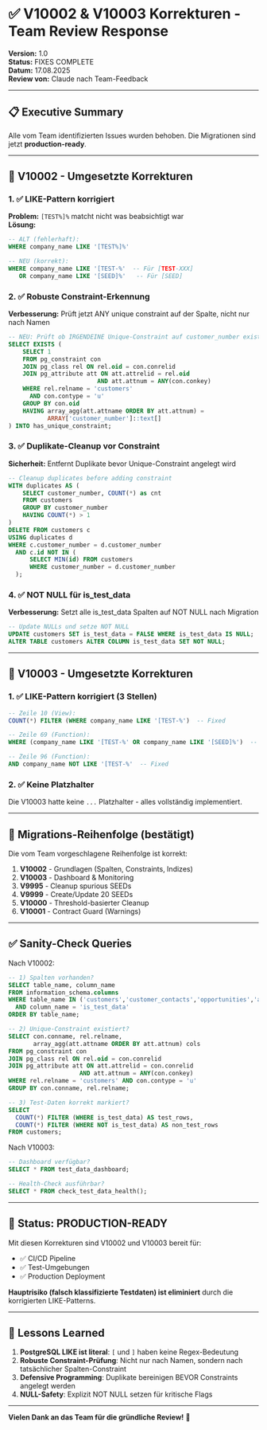 # ✅ V10002 & V10003 Korrekturen - Team Review Response

**Version:** 1.0  
**Status:** FIXES COMPLETE  
**Datum:** 17.08.2025  
**Review von:** Claude nach Team-Feedback

---

## 📋 Executive Summary

Alle vom Team identifizierten Issues wurden behoben. Die Migrationen sind jetzt **production-ready**.

---

## 🔧 V10002 - Umgesetzte Korrekturen

### 1. ✅ LIKE-Pattern korrigiert
**Problem:** `[TEST%]%` matcht nicht was beabsichtigt war  
**Lösung:** 
```sql
-- ALT (fehlerhaft):
WHERE company_name LIKE '[TEST%]%'

-- NEU (korrekt):
WHERE company_name LIKE '[TEST-%'  -- Für [TEST-XXX]
   OR company_name LIKE '[SEED]%'   -- Für [SEED]
```

### 2. ✅ Robuste Constraint-Erkennung
**Verbesserung:** Prüft jetzt ANY unique constraint auf der Spalte, nicht nur nach Namen
```sql
-- NEU: Prüft ob IRGENDEINE Unique-Constraint auf customer_number existiert
SELECT EXISTS (
    SELECT 1
    FROM pg_constraint con
    JOIN pg_class rel ON rel.oid = con.conrelid
    JOIN pg_attribute att ON att.attrelid = rel.oid 
                         AND att.attnum = ANY(con.conkey)
    WHERE rel.relname = 'customers'
      AND con.contype = 'u'
    GROUP BY con.oid
    HAVING array_agg(att.attname ORDER BY att.attnum) = 
           ARRAY['customer_number']::text[]
) INTO has_unique_constraint;
```

### 3. ✅ Duplikate-Cleanup vor Constraint
**Sicherheit:** Entfernt Duplikate bevor Unique-Constraint angelegt wird
```sql
-- Cleanup duplicates before adding constraint
WITH duplicates AS (
    SELECT customer_number, COUNT(*) as cnt
    FROM customers
    GROUP BY customer_number
    HAVING COUNT(*) > 1
)
DELETE FROM customers c
USING duplicates d
WHERE c.customer_number = d.customer_number
  AND c.id NOT IN (
      SELECT MIN(id) FROM customers 
      WHERE customer_number = d.customer_number
  );
```

### 4. ✅ NOT NULL für is_test_data
**Verbesserung:** Setzt alle is_test_data Spalten auf NOT NULL nach Migration
```sql
-- Update NULLs und setze NOT NULL
UPDATE customers SET is_test_data = FALSE WHERE is_test_data IS NULL;
ALTER TABLE customers ALTER COLUMN is_test_data SET NOT NULL;
```

---

## 🔧 V10003 - Umgesetzte Korrekturen

### 1. ✅ LIKE-Pattern korrigiert (3 Stellen)
```sql
-- Zeile 10 (View):
COUNT(*) FILTER (WHERE company_name LIKE '[TEST-%')  -- Fixed

-- Zeile 69 (Function):
WHERE (company_name LIKE '[TEST-%' OR company_name LIKE '[SEED]%')  -- Fixed

-- Zeile 96 (Function):
AND company_name NOT LIKE '[TEST-%'  -- Fixed
```

### 2. ✅ Keine Platzhalter
Die V10003 hatte keine `...` Platzhalter - alles vollständig implementiert.

---

## 🎯 Migrations-Reihenfolge (bestätigt)

Die vom Team vorgeschlagene Reihenfolge ist korrekt:

1. **V10002** - Grundlagen (Spalten, Constraints, Indizes)
2. **V10003** - Dashboard & Monitoring
3. **V9995** - Cleanup spurious SEEDs
4. **V9999** - Create/Update 20 SEEDs  
5. **V10000** - Threshold-basierter Cleanup
6. **V10001** - Contract Guard (Warnings)

---

## ✅ Sanity-Check Queries

Nach V10002:
```sql
-- 1) Spalten vorhanden?
SELECT table_name, column_name
FROM information_schema.columns
WHERE table_name IN ('customers','customer_contacts','opportunities','audit_trail')
  AND column_name = 'is_test_data'
ORDER BY table_name;

-- 2) Unique-Constraint existiert?
SELECT con.conname, rel.relname, 
       array_agg(att.attname ORDER BY att.attnum) cols
FROM pg_constraint con
JOIN pg_class rel ON rel.oid = con.conrelid
JOIN pg_attribute att ON att.attrelid = con.conrelid 
                    AND att.attnum = ANY(con.conkey)
WHERE rel.relname = 'customers' AND con.contype = 'u'
GROUP BY con.conname, rel.relname;

-- 3) Test-Daten korrekt markiert?
SELECT
  COUNT(*) FILTER (WHERE is_test_data) AS test_rows,
  COUNT(*) FILTER (WHERE NOT is_test_data) AS non_test_rows
FROM customers;
```

Nach V10003:
```sql
-- Dashboard verfügbar?
SELECT * FROM test_data_dashboard;

-- Health-Check ausführbar?
SELECT * FROM check_test_data_health();
```

---

## 🚀 Status: PRODUCTION-READY

Mit diesen Korrekturen sind V10002 und V10003 bereit für:
- ✅ CI/CD Pipeline
- ✅ Test-Umgebungen  
- ✅ Production Deployment

**Hauptrisiko (falsch klassifizierte Testdaten) ist eliminiert** durch die korrigierten LIKE-Patterns.

---

## 📝 Lessons Learned

1. **PostgreSQL LIKE ist literal**: `[` und `]` haben keine Regex-Bedeutung
2. **Robuste Constraint-Prüfung**: Nicht nur nach Namen, sondern nach tatsächlicher Spalten-Constraint
3. **Defensive Programming**: Duplikate bereinigen BEVOR Constraints angelegt werden
4. **NULL-Safety**: Explizit NOT NULL setzen für kritische Flags

---

**Vielen Dank an das Team für die gründliche Review!** 🙏
